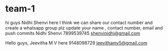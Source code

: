 # team-1

hi guys Nidhi Shenvi here
I think we can share our contact number and create a whatsapp group
plz update your name , contact number, email and push commits
Nidhi Shenvi 7899539745 shenvinidhi@gmail.com


Hello guys, Jeevitha M V here
9148098729 jeevithamv5@gmail.com
